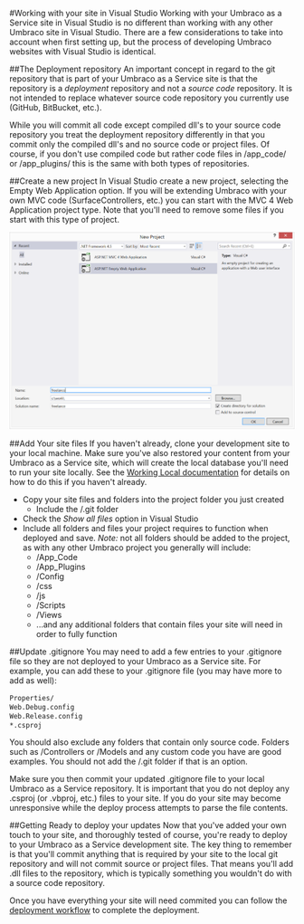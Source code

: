 #Working with your site in Visual Studio
Working with your Umbraco as a Service site in Visual Studio is no different than working with any other Umbraco site in Visual Studio. There are a few considerations to take into account when first setting up, but the process of developing Umbraco websites with Visual Studio is identical.

##The Deployment repository
An important concept in regard to the git repository that is part of your Umbraco as a Service site is that the repository is a *deployment* repository and not a *source code* repository. It is not intended to replace whatever source code repository you currently use (GitHub, BitBucket, etc.).

While you will commit all code except compiled dll's to your source code repository you treat the deployment repository differently in that you commit only the compiled dll's and no source code or project files. Of course, if you don't use compiled code but rather code files in /app_code/ or /app_plugins/ this is the same with both types of repositories.

##Create a new project
In Visual Studio create a new project, selecting the Empty Web Application option. If you will be extending Umbraco with your own MVC code (SurfaceControllers, etc.) you can start with the MVC 4 Web Application project type. Note that you'll need to remove some files if you start with this type of project.

![visualstudio](images/filenewproject.png)

##Add Your site files
If you haven't already, clone your development site to your local machine. Make sure you've also restored your content from your Umbraco as a Service site, which will create the local database you'll need to run your site locally. See the [Working Local documentation](working-local.md) for details on how to do this if you haven't already.

- Copy your site files and folders into the project folder you just created
    * Include the /.git folder
- Check the *Show all files* option in Visual Studio
- Include all folders and files your project requires to function when deployed and save. _Note:_ not all folders should be added to the project, as with any other Umbraco project you generally will include:
    * /App_Code
    * /App_Plugins
    * /Config
    * /css
    * /js
    * /Scripts
    * /Views
    * ...and any additional folders that contain files your site will need in order to fully function

##Update .gitignore
You may need to add a few entries to your .gitignore file so they are not deployed to your Umbraco as a Service site. For example, you can add these to your .gitignore file (you may have more to add as well):

    Properties/
    Web.Debug.config
    Web.Release.config
    *.csproj

You should also exclude any folders that contain only source code. Folders such as /Controllers or /Models and any custom code you have are good examples. You should not add the /.git folder if that is an option.

Make sure you then commit your updated .gitignore file to your local Umbraco as a Service repository. It is important that you do not deploy any .csproj (or .vbproj, etc.) files to your site. If you do your site may become unresponsive while the deploy process attempts to parse the file contents.

##Getting Ready to deploy your updates
Now that you've added your own touch to your site, and thoroughly tested of course, you're ready to deploy to your Umbraco as a Service development site. The key thing to remember is that you'll commit anything that is required by your site to the local git repository and will not commit source or project files. That means you'll add .dll files to the repository, which is typically something you wouldn't do with a source code repository.

Once you have everything your site will need commited you can follow the [deployment workflow](/Deployment/index.md) to complete the deployment.
